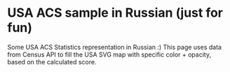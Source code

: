 # USA ACS sample in Russian (just for fun)

Some USA ACS Statistics representation in Russian :)
This page uses data from Census API to fill the USA SVG map with specific color + opacity, based on the calculated score.
